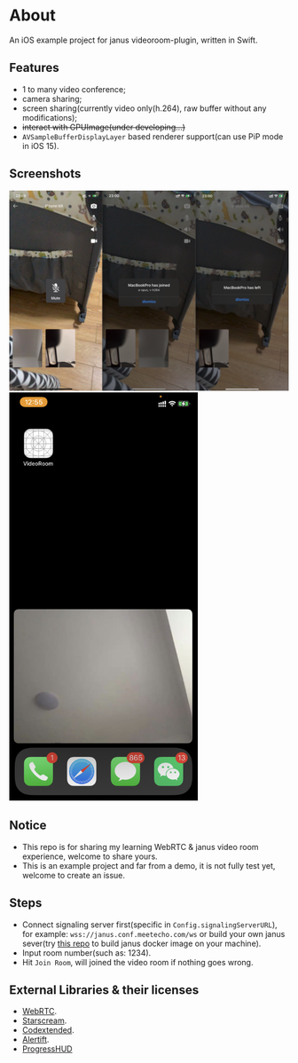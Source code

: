 # About
An iOS example project for janus videoroom-plugin, written in Swift.

## Features

- 1 to many video conference;
- camera sharing;
- screen sharing(currently video only(h.264), raw buffer without any modifications);
- ~~interact with GPUImage(under developing...)~~
- `AVSampleBufferDisplayLayer` based renderer support(can use PiP mode in iOS 15).

## Screenshots

![Video Room](resource/screenshot%402x.png)
<img src="resource/screenshot_pip.PNG" width="340">

## Notice

- This repo is for sharing my learning WebRTC & janus video room experience, welcome to share yours.
- This is an example project and far from a demo, it is not fully test yet, welcome to create an issue.

## Steps

- Connect signaling server first(specific in `Config.signalingServerURL`), 
for example: `wss://janus.conf.meetecho.com/ws` or 
build your own janus sever(try [this repo](https://github.com/Meonardo/janus-docker) to build janus docker image on your machine).
- Input room number(such as: 1234).
- Hit `Join Room`, will joined the video room if nothing goes wrong.

## External Libraries & their licenses
- [WebRTC](https://github.com/Meonardo/WebRTC.git).
- [Starscream](https://github.com/daltoniam/Starscream).
- [Codextended](https://github.com/JohnSundell/Codextended). 
- [Alertift](https://github.com/sgr-ksmt/Alertift).
- [ProgressHUD](https://github.com/relatedcode/ProgressHUD)
